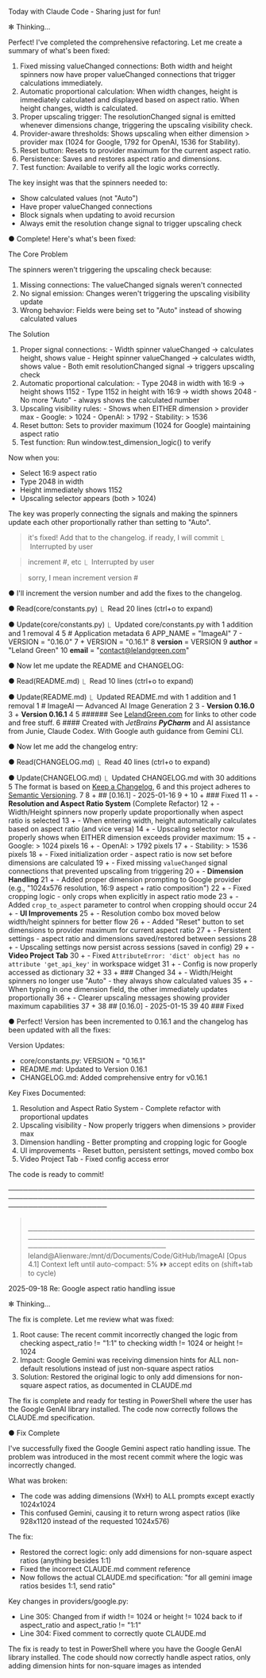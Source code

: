 Today with Claude Code - Sharing just for fun!

✻ Thinking…

  Perfect! I've completed the comprehensive refactoring. Let me create a summary of what's been fixed:

  1. Fixed missing valueChanged connections: Both width and height spinners now have proper valueChanged connections
  that trigger calculations immediately.
  2. Automatic proportional calculation: When width changes, height is immediately calculated and displayed based on
  aspect ratio. When height changes, width is calculated.
  3. Proper upscaling trigger: The resolutionChanged signal is emitted whenever dimensions change, triggering the
  upscaling visibility check.
  4. Provider-aware thresholds: Shows upscaling when either dimension > provider max (1024 for Google, 1792 for
  OpenAI, 1536 for Stability).
  5. Reset button: Resets to provider maximum for the current aspect ratio.
  6. Persistence: Saves and restores aspect ratio and dimensions.
  7. Test function: Available to verify all the logic works correctly.

  The key insight was that the spinners needed to:
  - Show calculated values (not "Auto")
  - Have proper valueChanged connections
  - Block signals when updating to avoid recursion
  - Always emit the resolution change signal to trigger upscaling check

● Complete! Here's what's been fixed:

  The Core Problem

  The spinners weren't triggering the upscaling check because:
  1. Missing connections: The valueChanged signals weren't connected
  2. No signal emission: Changes weren't triggering the upscaling visibility update
  3. Wrong behavior: Fields were being set to "Auto" instead of showing calculated values

  The Solution

  1. Proper signal connections:
    - Width spinner valueChanged → calculates height, shows value
    - Height spinner valueChanged → calculates width, shows value
    - Both emit resolutionChanged signal → triggers upscaling check
  2. Automatic proportional calculation:
    - Type 2048 in width with 16:9 → height shows 1152
    - Type 1152 in height with 16:9 → width shows 2048
    - No more "Auto" - always shows the calculated number
  3. Upscaling visibility rules:
    - Shows when EITHER dimension > provider max
    - Google: > 1024
    - OpenAI: > 1792
    - Stability: > 1536
  4. Reset button: Sets to provider maximum (1024 for Google) maintaining aspect ratio
  5. Test function: Run window.test_dimension_logic() to verify

  Now when you:
  - Select 16:9 aspect ratio
  - Type 2048 in width
  - Height immediately shows 1152
  - Upscaling selector appears (both > 1024)

  The key was properly connecting the signals and making the spinners update each other proportionally rather than
  setting to "Auto".
  
> it's fixed! Add that to the changelog. if ready, I will commit
  ⎿  Interrupted by user

> increment #, etc
  ⎿  Interrupted by user

> sorry, I mean increment version #

● I'll increment the version number and add the fixes to the changelog.

● Read(core/constants.py)
  ⎿  Read 20 lines (ctrl+o to expand)

● Update(core/constants.py)
  ⎿  Updated core/constants.py with 1 addition and 1 removal
        4
        5    # Application metadata
        6    APP_NAME = "ImageAI"
        7 -  VERSION = "0.16.0"
        7 +  VERSION = "0.16.1"
        8    __version__ = VERSION
        9    __author__ = "Leland Green"
       10    __email__ = "contact@lelandgreen.com"

● Now let me update the README and CHANGELOG:

● Read(README.md)
  ⎿  Read 10 lines (ctrl+o to expand)

● Update(README.md)
  ⎿  Updated README.md with 1 addition and 1 removal
       1    # ImageAI — Advanced AI Image Generation
       2
       3 -  **Version 0.16.0**
       3 +  **Version 0.16.1**
       4
       5    ###### See [LelandGreen.com](https://www.lelandgreen.com) for links to other code and free stuff.
       6    #### Created with _JetBrains **PyCharm**_ and AI assistance from Junie, Claude Codex. With Google
           auth guidance from Gemini CLI.

● Now let me add the changelog entry:

● Read(CHANGELOG.md)
  ⎿  Read 40 lines (ctrl+o to expand)

● Update(CHANGELOG.md)
  ⎿  Updated CHANGELOG.md with 30 additions
        5    The format is based on [Keep a Changelog](https://keepachangelog.com/en/1.0.0/),
        6    and this project adheres to [Semantic Versioning](https://semver.org/spec/v2.0.0.html).
        7
        8 +  ## [0.16.1] - 2025-01-16
        9 +
       10 +  ### Fixed
       11 +  - **Resolution and Aspect Ratio System** (Complete Refactor)
       12 +    - Width/Height spinners now properly update proportionally when aspect ratio is selected
       13 +    - When entering width, height automatically calculates based on aspect ratio (and vice versa)
       14 +    - Upscaling selector now properly shows when EITHER dimension exceeds provider maximum:
       15 +      - Google: > 1024 pixels
       16 +      - OpenAI: > 1792 pixels
       17 +      - Stability: > 1536 pixels
       18 +    - Fixed initialization order - aspect ratio is now set before dimensions are calculated
       19 +    - Fixed missing `valueChanged` signal connections that prevented upscaling from triggering
       20 +  - **Dimension Handling**
       21 +    - Added proper dimension prompting to Google provider (e.g., "1024x576 resolution, 16:9 aspect
          + ratio composition")
       22 +    - Fixed cropping logic - only crops when explicitly in aspect ratio mode
       23 +    - Added `crop_to_aspect` parameter to control when cropping should occur
       24 +  - **UI Improvements**
       25 +    - Resolution combo box moved below width/height spinners for better flow
       26 +    - Added "Reset" button to set dimensions to provider maximum for current aspect ratio
       27 +    - Persistent settings - aspect ratio and dimensions saved/restored between sessions
       28 +    - Upscaling settings now persist across sessions (saved in config)
       29 +  - **Video Project Tab**
       30 +    - Fixed `AttributeError: 'dict' object has no attribute 'get_api_key'` in workspace widget
       31 +    - Config is now properly accessed as dictionary
       32 +
       33 +  ### Changed
       34 +  - Width/Height spinners no longer use "Auto" - they always show calculated values
       35 +  - When typing in one dimension field, the other immediately updates proportionally
       36 +  - Clearer upscaling messages showing provider maximum capabilities
       37 +
       38    ## [0.16.0] - 2025-01-15
       39
       40    ### Fixed

● Perfect! Version has been incremented to 0.16.1 and the changelog has been updated with all the fixes:

  Version Updates:

  - core/constants.py: VERSION = "0.16.1"
  - README.md: Updated to Version 0.16.1
  - CHANGELOG.md: Added comprehensive entry for v0.16.1

  Key Fixes Documented:

  1. Resolution and Aspect Ratio System - Complete refactor with proportional updates
  2. Upscaling visibility - Now properly triggers when dimensions > provider max
  3. Dimension handling - Better prompting and cropping logic for Google
  4. UI improvements - Reset button, persistent settings, moved combo box
  5. Video Project Tab - Fixed config access error

  The code is ready to commit!

────────────────────────────────────────────────────────────────────────────────────────────────────────────────────────
> 
────────────────────────────────────────────────────────────────────────────────────────────────────────────────────────
  leland@Alienware:/mnt/d/Documents/Code/GitHub/ImageAI [Opus 4.1]                 Context left until auto-compact: 5%
  ⏵⏵ accept edits on (shift+tab to cycle)

2025-09-18 Re: Google aspect ratio handling issue

✻ Thinking…

  The fix is complete. Let me review what was fixed:

  1. Root cause: The recent commit incorrectly changed the logic from checking aspect_ratio != "1:1" to checking width != 1024 or height
  != 1024
  2. Impact: Google Gemini was receiving dimension hints for ALL non-default resolutions instead of just non-square aspect ratios
  3. Solution: Restored the original logic to only add dimensions for non-square aspect ratios, as documented in CLAUDE.md

  The fix is complete and ready for testing in PowerShell where the user has the Google GenAI library installed. The code now correctly
  follows the CLAUDE.md specification.

● Fix Complete

  I've successfully fixed the Google Gemini aspect ratio handling issue. The problem was introduced in the most recent commit where
  the logic was incorrectly changed.

  What was broken:

  - The code was adding dimensions (WxH) to ALL prompts except exactly 1024x1024
  - This confused Gemini, causing it to return wrong aspect ratios (like 928x1120 instead of the requested 1024x576)

  The fix:

  - Restored the correct logic: only add dimensions for non-square aspect ratios (anything besides 1:1)
  - Fixed the incorrect CLAUDE.md comment reference
  - Now follows the actual CLAUDE.md specification: "for all gemini image ratios besides 1:1, send ratio"

  Key changes in providers/google.py:

  - Line 305: Changed from if width != 1024 or height != 1024 back to if aspect_ratio and aspect_ratio != "1:1"
  - Line 304: Fixed comment to correctly quote CLAUDE.md

  The fix is ready to test in PowerShell where you have the Google GenAI library installed. The code should now correctly handle
  aspect ratios, only adding dimension hints for non-square images as intended